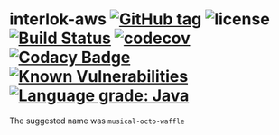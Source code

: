 # interlok-aws [![GitHub tag](https://img.shields.io/github/tag/adaptris/interlok-aws.svg)](https://github.com/adaptris/interlok-aws/tags) ![license](https://img.shields.io/github/license/adaptris/interlok-aws.svg) [![Build Status](https://travis-ci.org/adaptris/interlok-aws.svg?branch=develop)](https://travis-ci.org/adaptris/interlok-aws) [![codecov](https://codecov.io/gh/adaptris/interlok-aws/branch/develop/graph/badge.svg)](https://codecov.io/gh/adaptris/interlok-aws) [![Codacy Badge](https://api.codacy.com/project/badge/Grade/f768c8394da94f27bc2d6378314f3889)](https://www.codacy.com/app/adaptris/interlok-aws?utm_source=github.com&amp;utm_medium=referral&amp;utm_content=adaptris/interlok-aws&amp;utm_campaign=Badge_Grade) [![Known Vulnerabilities](https://snyk.io/test/github/adaptris/interlok-aws/badge.svg?targetFile=interlok-aws-sqs%2Fbuild.gradle)](https://snyk.io/test/github/adaptris/interlok-aws?targetFile=interlok-aws-sqs%2Fbuild.gradle) [![Language grade: Java](https://img.shields.io/lgtm/grade/java/g/adaptris/interlok-aws.svg?logo=lgtm&logoWidth=18)](https://lgtm.com/projects/g/adaptris/interlok-aws/context:java)

The suggested name was `musical-octo-waffle`
